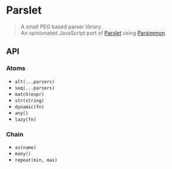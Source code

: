 # Parslet

> A small PEG based parser library.  
> An opinionated JavaScript port of [Parslet][parslet-gh] using [Parsimmon][parsimmon-gh].

[parslet-gh]: https://github.com/kschiess/parslet/
[parsimmon-gh]: https://github.com/jneen/parsimmon/

## API

### Atoms

- `alt(...parsers)`
- `seq(...parsers)`
- `match(expr)`
- `str(string)`
- `dynamic(fn)`
- `any()`
- `lazy(fn)`

### Chain

- `as(name)`
- `many()`
- `repeat(min, max)`
